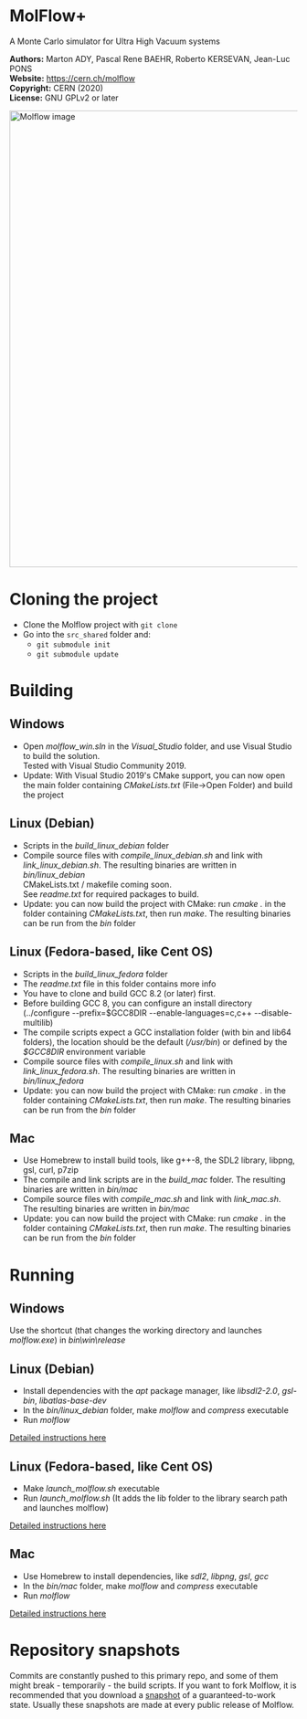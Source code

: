# MolFlow+
A Monte Carlo simulator for Ultra High Vacuum systems

**Authors:** Marton ADY, Pascal Rene BAEHR, Roberto KERSEVAN, Jean-Luc PONS  
**Website:** https://cern.ch/molflow  
**Copyright:** CERN (2020)  
**License:** GNU GPLv2 or later

<img src="https://molflow.web.cern.ch/sites/molflow.web.cern.ch/files/pictures/2018-10-09%2016_14_20-PowerPoint%20Slide%20Show%20%20-%20%20Presentation1.png" alt="Molflow image" width="800"/>

# Cloning the project
* Clone the Molflow project with `git clone`
* Go into the `src_shared` folder and:
  * `git submodule init`
  * `git submodule update`
  
# Building
## Windows
* Open *molflow_win.sln* in the *Visual_Studio* folder, and use Visual Studio to build the solution.  
Tested with Visual Studio Community 2019.
* Update: With Visual Studio 2019's CMake support, you can now open the main folder containing *CMakeLists.txt* (File->Open Folder) and build the project
## Linux (Debian)
* Scripts in the *build_linux_debian* folder  
* Compile source files with *compile_linux_debian.sh* and link with *link_linux_debian.sh*. The resulting binaries are written in *bin/linux_debian*  
CMakeLists.txt / makefile coming soon.  
See *readme.txt*  for required packages to build.  
* Update: you can now build the project with CMake: run *cmake .* in the folder containing *CMakeLists.txt*, then run *make*. The resulting binaries can be run from the *bin* folder
## Linux (Fedora-based, like Cent OS)
* Scripts in the *build_linux_fedora* folder
* The *readme.txt* file in this folder contains more info
* You have to clone and build GCC 8.2 (or later) first.
* Before building GCC 8, you can configure an install directory (../configure --prefix=$GCC8DIR --enable-languages=c,c++ --disable-multilib)
* The compile scripts expect a GCC installation folder (with bin and lib64 folders), the location should be the default (*/usr/bin*) or defined by the *$GCC8DIR* environment variable
* Compile source files with *compile_linux.sh* and link with *link_linux_fedora.sh*. The resulting binaries are written in *bin/linux_fedora*  
* Update: you can now build the project with CMake: run *cmake .* in the folder containing *CMakeLists.txt*, then run *make*. The resulting binaries can be run from the *bin* folder
## Mac
* Use Homebrew to install build tools, like g++-8, the SDL2 library, libpng, gsl, curl, p7zip  
* The compile and link scripts are in the *build_mac* folder.  The resulting binaries are written in *bin/mac* 
* Compile source files with *compile_mac.sh* and link with *link_mac.sh*. The resulting binaries are written in *bin/mac* 
* Update: you can now build the project with CMake: run *cmake .* in the folder containing *CMakeLists.txt*, then run *make*. The resulting binaries can be run from the *bin* folder
 
# Running
## Windows
Use the shortcut (that changes the working directory and launches *molflow.exe*) in *bin\win\release*
## Linux (Debian)
* Install dependencies with the *apt* package manager, like *libsdl2-2.0*, *gsl-bin*, *libatlas-base-dev*  
* In the *bin/linux_debian* folder, make *molflow* and *compress* executable
* Run *molflow*  

[Detailed instructions here](https://molflow.web.cern.ch/node/296)
## Linux (Fedora-based, like Cent OS)
* Make *launch_molflow.sh* executable
* Run *launch_molflow.sh* (It adds the lib folder to the library search path and launches molflow)

[Detailed instructions here](https://molflow.web.cern.ch/node/302)
## Mac
* Use Homebrew to install dependencies, like *sdl2*, *libpng*, *gsl*, *gcc*  
* In the *bin/mac* folder, make *molflow* and *compress* executable
* Run *molflow*  

[Detailed instructions here](https://molflow.web.cern.ch/node/294)

# Repository snapshots
Commits are constantly pushed to this primary repo, and some of them might break - temporarily - the build scripts. If you want to fork Molflow, it is recommended that you download a [snapshot](https://molflow.web.cern.ch/content/developers) of a guaranteed-to-work state. Usually these snapshots are made at every public release of Molflow.
